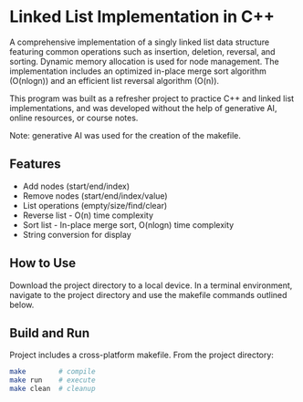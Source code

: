 # Linked List Implementation in C++

A comprehensive implementation of a singly linked list data structure featuring common operations such as insertion, deletion, reversal, and sorting. Dynamic memory allocation is used for node management.
The implementation includes an optimized in-place merge sort algorithm (O(nlogn)) and an efficient list reversal algorithm (O(n)).

This program was built as a refresher project to practice C++ and linked list implementations, and was developed without the help of generative AI, online resources, or course notes.

Note: generative AI was used for the creation of the makefile.

## Features
- Add nodes (start/end/index)
- Remove nodes (start/end/index/value)
- List operations (empty/size/find/clear)
- Reverse list - O(n) time complexity
- Sort list - In-place merge sort, O(nlogn) time complexity
- String conversion for display

## How to Use
Download the project directory to a local device. In a terminal environment, navigate to the project directory and use the makefile commands outlined below.

## Build and Run
Project includes a cross-platform makefile. From the project directory:
```bash
make        # compile
make run    # execute
make clean  # cleanup

